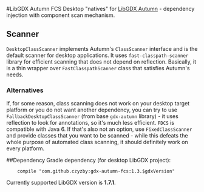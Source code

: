 #LibGDX Autumn FCS
Desktop "natives" for [LibGDX Autumn](https://github.com/czyzby/gdx-autumn) - dependency injection with component scan mechanism.

## Scanner
`DesktopClassScanner` implements Autumn's `ClassScanner` interface and is the default scanner for desktop applications. It uses `fast-classpath-scanner` library for efficient scanning that does not depend on reflection. Basically, it is a thin wrapper over `FastClasspathScanner` class that satisfies Autumn's needs.

### Alternatives
If, for some reason, class scanning does not work on your desktop target platform or you do not want another dependency, you can try to use `FallbackDesktopClassScanner` (from base `gdx-autumn` library) - it uses reflection to look for annotations, so it's much less efficient. `FDCS` is compatible with Java 6. If that's also not an option, use `FixedClassScanner` and provide classes that you want to be scanned - while this defeats the whole purpose of automated class scanning, it should definitely work on every platform.

##Dependency
Gradle dependency (for desktop LibGDX project):

```
    compile "com.github.czyzby:gdx-autumn-fcs:1.3.$gdxVersion"
```

Currently supported LibGDX version is **1.7.1**.